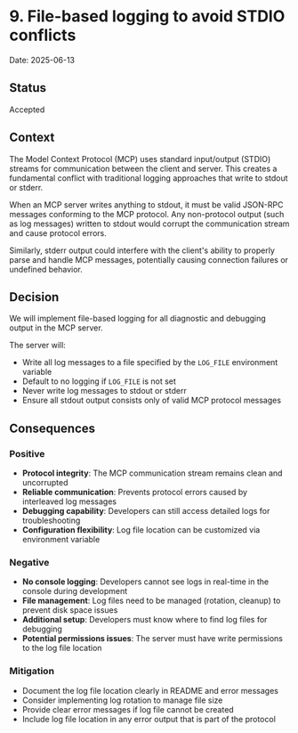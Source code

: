 # 9. File-based logging to avoid STDIO conflicts

Date: 2025-06-13

## Status

Accepted

## Context

The Model Context Protocol (MCP) uses standard input/output (STDIO) streams for communication between the client and server. This creates a fundamental conflict with traditional logging approaches that write to stdout or stderr.

When an MCP server writes anything to stdout, it must be valid JSON-RPC messages conforming to the MCP protocol. Any non-protocol output (such as log messages) written to stdout would corrupt the communication stream and cause protocol errors.

Similarly, stderr output could interfere with the client's ability to properly parse and handle MCP messages, potentially causing connection failures or undefined behavior.

## Decision

We will implement file-based logging for all diagnostic and debugging output in the MCP server.

The server will:
- Write all log messages to a file specified by the `LOG_FILE` environment variable
- Default to no logging if `LOG_FILE` is not set
- Never write log messages to stdout or stderr
- Ensure all stdout output consists only of valid MCP protocol messages

## Consequences

### Positive

- **Protocol integrity**: The MCP communication stream remains clean and uncorrupted
- **Reliable communication**: Prevents protocol errors caused by interleaved log messages
- **Debugging capability**: Developers can still access detailed logs for troubleshooting
- **Configuration flexibility**: Log file location can be customized via environment variable

### Negative

- **No console logging**: Developers cannot see logs in real-time in the console during development
- **File management**: Log files need to be managed (rotation, cleanup) to prevent disk space issues
- **Additional setup**: Developers must know where to find log files for debugging
- **Potential permissions issues**: The server must have write permissions to the log file location

### Mitigation

- Document the log file location clearly in README and error messages
- Consider implementing log rotation to manage file size
- Provide clear error messages if log file cannot be created
- Include log file location in any error output that is part of the protocol
